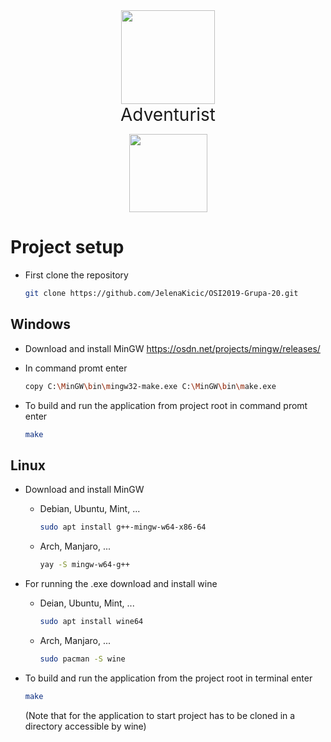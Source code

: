<p align="center" style="margin:0px">
    <img src="https://res.cloudinary.com/codejard/image/upload/v1577780828/adventurist_logo_part_1_trl4eh.png" width="150">
</p>
<p align="center" style="font-size:28px; margin:0px;"> Adventurist </p>
<p align="center">
    <img src="https://res.cloudinary.com/codejard/image/upload/v1577780842/adventurist_logo_part_2_wlnnmh.png" width="125">
</p>

# Project setup

- First clone the repository

  ```sh
  git clone https://github.com/JelenaKicic/OSI2019-Grupa-20.git
  ```

## Windows

- Download and install MinGW https://osdn.net/projects/mingw/releases/
- In command promt enter  

    ```sh
    copy C:\MinGW\bin\mingw32-make.exe C:\MinGW\bin\make.exe
    ```

- To build and run the application from project root in command promt enter  
  
    ```sh
    make
    ```

## Linux

- Download and install MinGW  
  - Debian, Ubuntu, Mint, ...

    ```sh
    sudo apt install g++-mingw-w64-x86-64
    ```

  - Arch, Manjaro, ...  

    ```sh
    yay -S mingw-w64-g++
    ```

- For running the .exe download and install wine
  - Deian, Ubuntu, Mint, ...
  
    ```sh
    sudo apt install wine64
    ```

  - Arch, Manjaro, ...
  
    ```sh
    sudo pacman -S wine
    ```

- To build and run the application from the project root in terminal enter
  
  ```sh
  make
  ```

  (Note that for the application to start project has to be cloned in a directory accessible by wine)
